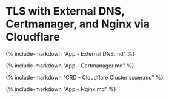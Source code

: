 # TLS with External DNS, Certmanager, and Nginx via Cloudflare

{% include-markdown "App - External DNS.md" %}

{% include-markdown "App - Certmanager.md" %}

{% include-markdown "CRD - Cloudflare ClusterIssuer.md" %}

{% include-markdown "App - Nginx.md" %}